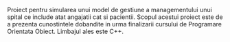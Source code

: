 Proiect pentru simularea unui model de gestiune a managementului unui spital ce include atat angajatii cat si pacientii. 
Scopul acestui proiect este de a prezenta cunostintele dobandite in urma finalizarii cursului de Programare Orientata Obiect.
Limbajul ales este C++.
